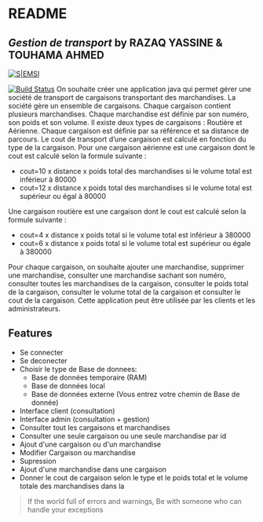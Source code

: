 # README
## _Gestion de transport_ by __RAZAQ YASSINE & TOUHAMA AHMED__

[![S|EMSI](https://cldup.com/dTxpPi9lDf.thumb.png)](https://github.com/razaq-yassine/GestionTransport/)

[![Build Status](https://travis-ci.org/joemccann/dillinger.svg?branch=master)](https://github.com/razaq-yassine/GestionTransport/)
On souhaite créer une application java qui permet gérer une société de transport de cargaisons 
transportant des marchandises. La société gère un ensemble de cargaisons. Chaque cargaison 
contient plusieurs marchandises. Chaque marchandise est définie par son numéro, son poids et 
son volume. Il existe deux types de cargaisons : 
Routière et Aérienne. Chaque cargaison est définie par sa référence et sa distance de parcours. 
Le cout de transport d’une cargaison est calculé en fonction du type de la cargaison. 
Pour  une  cargaison  aérienne  est  une  cargaison  dont  le  cout  est  calculé  selon  la  formule 
suivante : 
- cout=10 x distance x poids total des marchandises si le volume total  est inférieur à 
80000 
-  cout=12 x distance x poids total des marchandises si le volume total est supérieur ou 
égal à 80000 


Une cargaison routière est une cargaison dont le cout est calculé selon la formule suivante : 
-  cout=4 x distance x poids total si le volume total est inférieur à 380000 
-  cout=6 x distance x poids total si le volume total est supérieur ou égale à 380000 


Pour  chaque  cargaison,  on  souhaite  ajouter  une  marchandise,  supprimer  une  marchandise, 
consulter  une  marchandise  sachant  son  numéro,  consulter  toutes  les  marchandises  de  la 
cargaison, consulter le poids total de la cargaison, consulter le volume total de la cargaison et 
consulter le cout de la cargaison. 
Cette application peut être utilisée par les clients et les administrateurs. 



## Features

- Se connecter
- Se deconecter
- Choisir le type de Base de donnees:
    - Base de données temporaire (RAM)
    - Base de données local
    - Base de données externe (Vous entrez votre chemin de Base de donnée)
- Interface client (consultation)
- Interface admin (consultation + gestion)
- Consulter tout les cargaisons et marchandises
- Consulter une seule cargaison ou une seule marchandise par id
- Ajout d'une cargaison ou d'un marchandise
- Modifier Cargaison ou marchandise
- Supression
- Ajout d'une marchandise dans une cargaison
- Donner le cout de cargaison selon le type et le poids total et le volume totale des marchandises dans la 




> If the world full of errors and warnings,
> Be with someone who can handle your exceptions

